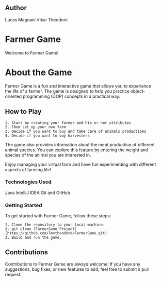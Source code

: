 ## Author
Lucas Magnani Vikar Theodoro

# Farmer Game
Welcome to Farmer Game!

# About the Game
Farmer Game is a fun and interactive game that allows you to experience the life of a farmer. The game is designed to help you practice object-oriented programming (OOP) concepts in a practical way.

## How to Play
    1. Start by creating your farmer and his or her attributes
    2. Then set up your own farm
    3. Decide if you want to buy and take care of animals productions
    4. Decide if you want to buy harvesters

The game also provides information about the meat production of different animal species. You can explore this feature by entering the weight and species of the animal you are interested in.

Enjoy managing your virtual farm and have fun experimenting with different aspects of farming life!

### Technologies Used
Java
IntelliJ IDEA
Git and GitHub

### Getting Started
To get started with Farmer Game, follow these steps:

    1. Clone the repository to your local machine.
    2. git clone [FarmerGame Project](https://github.com/lmvtheodoro/FarmerGame.git)
    3. Build and run the game.

## Contributions
Contributions to Farmer Game are always welcome! If you have any suggestions, bug fixes, or new features to add, feel free to submit a pull request.
